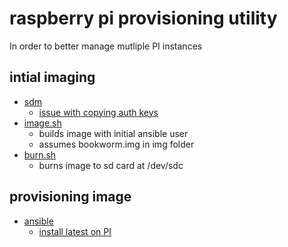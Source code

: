 # raspberry pi provisioning utility

In order to better manage mutliple PI instances  

## intial imaging
- [sdm](https://github.com/gitbls/sdm)
    - [issue with copying auth keys](https://github.com/gitbls/sdm/issues/196)
- [image.sh](src/sdm/image.sh)
    - builds image with initial ansible user
    - assumes bookworm.img in img folder
- [burn.sh](src/sdm/burn.sh)
    - burns image to sd card at /dev/sdc

## provisioning image
- [ansible](https://docs.ansible.com/)
    - [install latest on PI](https://docs.ansible.com/ansible/latest/installation_guide/installation_distros.html#installing-ansible-on-debian)
